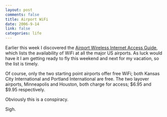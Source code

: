 ```yaml
--- 
layout: post
comments: false
title: Airport WiFi
date: 2006-9-14
link: false
categories: life
---
```

Earlier this week I discovered the <a href="http://www.travelpost.com/airport-wireless-internet.aspx" title="Airport Wireless Internet Access Guide">Airport Wireless Internet Access Guide</a>, which lists the availability of WiFi at all the major US airports. As luck would have it I am getting ready to fly this weekend and next for my vacation, so the list is timely.

Of course, only the two starting point airports offer free WiFi; both Kansas City International and Portland International are free. The two layover airports, Minneapolis and Houston, both charge for access; $6.95 and $9.95 respectively.

Obviously this is a conspiracy.

Sigh.
